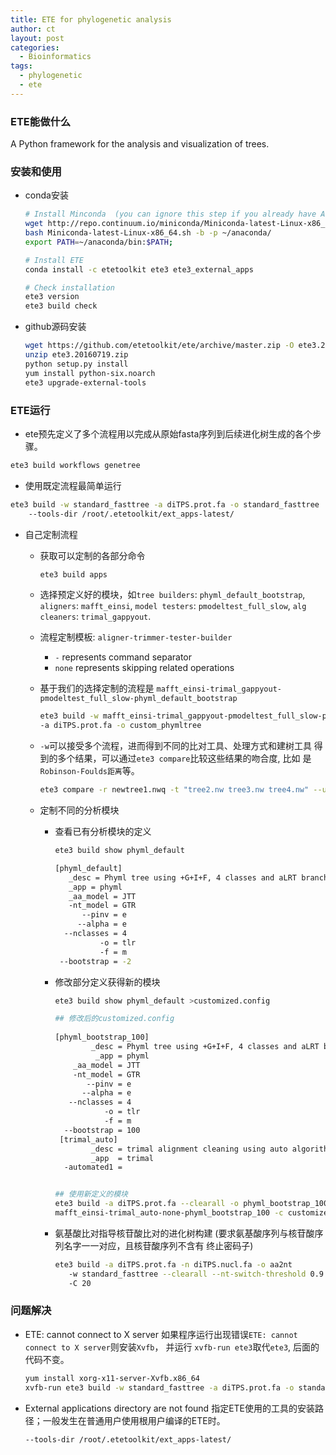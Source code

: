 ```yaml
---
title: ETE for phylogenetic analysis
author: ct
layout: post
categories:
  - Bioinformatics
tags:
  - phylogenetic
  - ete
---
```


### ETE能做什么

A Python framework for the analysis and visualization of trees.


### 安装和使用

* conda安装

  ```bash
  # Install Minconda  (you can ignore this step if you already have Anaconda/Miniconda)
  wget http://repo.continuum.io/miniconda/Miniconda-latest-Linux-x86_64.sh -O Miniconda-latest-Linux-x86_64.sh
  bash Miniconda-latest-Linux-x86_64.sh -b -p ~/anaconda/
  export PATH=~/anaconda/bin:$PATH;
  
  # Install ETE
  conda install -c etetoolkit ete3 ete3_external_apps
  
  # Check installation
  ete3 version
  ete3 build check
  ```
* github源码安装

  ```bash
  wget https://github.com/etetoolkit/ete/archive/master.zip -O ete3.20160719.zip
  unzip ete3.20160719.zip
  python setup.py install
  yum install python-six.noarch
  ete3 upgrade-external-tools
  ```


### ETE运行

* ete预先定义了多个流程用以完成从原始fasta序列到后续进化树生成的各个步骤。

```bash
ete3 build workflows genetree
```

* 使用既定流程最简单运行

```bash
ete3 build -w standard_fasttree -a diTPS.prot.fa -o standard_fasttree 
	--tools-dir /root/.etetoolkit/ext_apps-latest/
```

* 自己定制流程
	* 获取可以定制的各部分命令

	  ```bash
	  ete3 build apps
	  ```
	
	* 选择预定义好的模块，如`tree builders`: `phyml_default_bootstrap`, `aligners`: `mafft_einsi`, 
	  `model testers`: `pmodeltest_full_slow`, `alg cleaners`:
	  `trimal_gappyout`.
	
	* 流程定制模板: `aligner-trimmer-tester-builder`
		* `-` represents command separator
		* `none` represents skipping related operations
	
	* 基于我们的选择定制的流程是
	  `mafft_einsi-trimal_gappyout-pmodeltest_full_slow-phyml_default_bootstrap`

	  ```bash
	  ete3 build -w mafft_einsi-trimal_gappyout-pmodeltest_full_slow-phyml_default_bootstrap
	  -a diTPS.prot.fa -o custom_phymltree
	  ```
	
	* `-w`可以接受多个流程，进而得到不同的比对工具、处理方式和建树工具
	  得到的多个结果，可以通过`ete3 compare`比较这些结果的吻合度, 比如
	  是`Robinson-Foulds距离`等。
	
	  ```bash
	  ete3 compare -r newtree1.nwq -t "tree2.nw tree3.nw tree4.nw" --unrooted
	  ```

	* 定制不同的分析模块
		* 查看已有分析模块的定义
		  
		  ```bash
		  ete3 build show phyml_default

		  [phyml_default]
			 _desc = Phyml tree using +G+I+F, 4 classes and aLRT branch supports. Default models JTT/GTR
			 _app = phyml
			 _aa_model = JTT
			 -nt_model = GTR
			    --pinv = e
			   --alpha = e
			--nclasses = 4
			        -o = tlr
			        -f = m
		   --bootstrap = -2
		  ```

		* 修改部分定义获得新的模块
		
		  ```bash
		  ete3 build show phyml_default >customized.config

          ## 修改后的customized.config
			
		  [phyml_bootstrap_100]
			      _desc = Phyml tree using +G+I+F, 4 classes and aLRT branch supports. Default models JTT/GTR
			       _app = phyml
			  _aa_model = JTT
			  -nt_model = GTR
			     --pinv = e
			    --alpha = e
			 --nclasses = 4
			         -o = tlr
			         -f = m
		    --bootstrap = 100
		   [trimal_auto]
		   		  _desc = trimal alignment cleaning using auto algorithm
		 	 	  _app  = trimal
		    -automated1 = 


		  ## 使用新定义的模块
		  ete3 build -a diTPS.prot.fa --clearall -o phyml_bootstrap_100 -w
		  mafft_einsi-trimal_auto-none-phyml_bootstrap_100 -c customized.cfg --cpu 5
		  ```

		* 氨基酸比对指导核苷酸比对的进化树构建
		  (要求氨基酸序列与核苷酸序列名字一一对应，且核苷酸序列不含有
		   终止密码子)	

		  ```bash
		  ete3 build -a diTPS.prot.fa -n diTPS.nucl.fa -o aa2nt 
		     -w standard_fasttree --clearall --nt-switch-threshold 0.9
			 -C 20
		  ```



### 问题解决

* ETE: cannot connect to X server 
  如果程序运行出现错误`ETE: cannot connect to X server`则安装`Xvfb`，
  并运行 `xvfb-run ete3`取代`ete3`, 后面的代码不变。

  ```bash
  yum install xorg-x11-server-Xvfb.x86_64
  xvfb-run ete3 build -w standard_fasttree -a diTPS.prot.fa -o standard_fasttree 
  ```

* External applications directory are not found 
  指定ETE使用的工具的安装路径；一般发生在普通用户使用根用户编译的ETE时。
  
  ```bash
  --tools-dir /root/.etetoolkit/ext_apps-latest/
  ```


